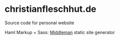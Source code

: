 # christianfleschhut.de

Source code for personal website

Haml Markup + Sass: [Middleman](http://middlemanapp.com/) static site generator
